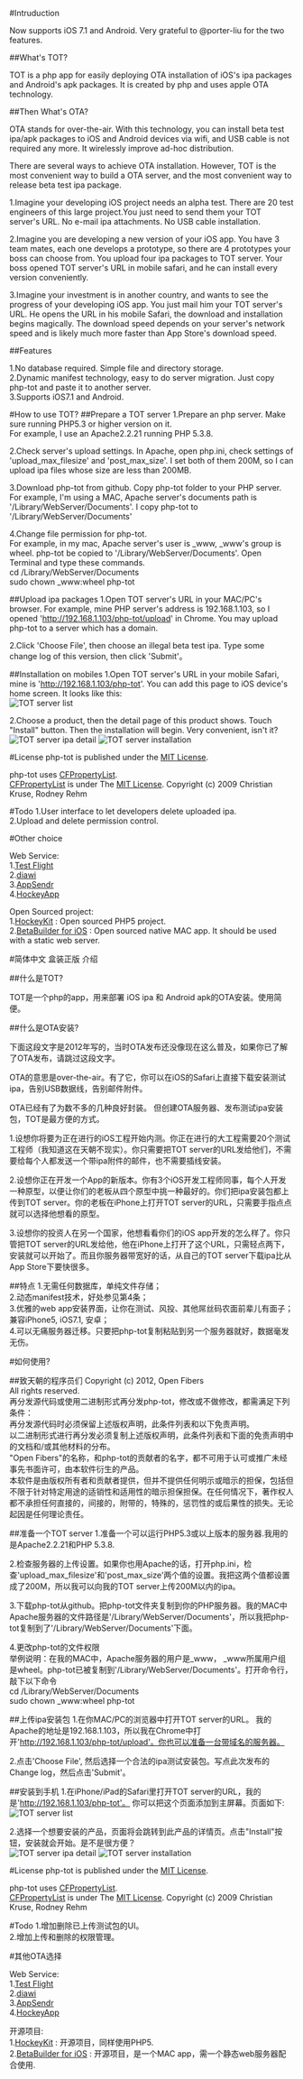 #Intruduction

Now supports iOS 7.1 and Android. Very grateful to @porter-liu for the two features.

##What's TOT?

TOT is a php app for easily deploying OTA installation of iOS's ipa packages and Android's apk packages.
It is created by php and uses apple OTA technology.

##Then What's OTA?

OTA stands for over-the-air. With this technology, you can install beta test ipa/apk packages to iOS and Android devices via wifi, and USB cable is not required any more. It wirelessly improve ad-hoc distribution.

There are several ways to achieve OTA installation. However, TOT is the most convenient way to build a OTA server, and the most convenient way to release beta test ipa package.   

1.Imagine your developing iOS project needs an alpha test. There are 20 test engineers of this large project.You just need to send them your TOT server's URL. No e-mail ipa attachments. No USB cable installation.
  
2.Imagine you are developing a new version of your iOS app. You have 3 team mates, each one develops a prototype, so there are 4 prototypes your boss can choose from. You upload four ipa packages to TOT server. Your boss opened TOT server's URL in mobile safari, and he can install every version conveniently.

3.Imagine your investment is in another country, and wants to see the progress of your developing iOS app. You just mail him your TOT server's URL. He opens the URL in his mobile Safari, the download and installation begins magically. The download speed depends on your server's network speed and is likely much more faster than App Store's download speed.
  
##Features

1.No database required. Simple file and directory storage.  
2.Dynamic manifest technology, easy to do server migration.
  Just copy php-tot and paste it to another server.  
3.Supports iOS7.1 and Android. 

#How to use TOT?
##Prepare a TOT server
1.Prepare an php server. Make sure running PHP5.3 or higher version on it.  
  For example, I use an Apache2.2.21 running PHP 5.3.8.  

2.Check server's upload settings. In Apache, open php.ini, check settings of 'upload_max_filesize' and 'post_max_size'. I set both of them 200M, so I can upload ipa files whose size are less than 200MB.  

3.Download php-tot from github. Copy php-tot folder to your PHP server. For example, I'm using a MAC, Apache server's documents path is '/Library/WebServer/Documents'. I copy php-tot to '/Library/WebServer/Documents'

4.Change file permission for php-tot.  
  For example, in my mac, Apache server's user is _www, _www's group is wheel. php-tot be copied to '/Library/WebServer/Documents'. Open Terminal and type these commands.  
    cd /Library/WebServer/Documents  
    sudo chown _www:wheel php-tot  

##Upload ipa packages
1.Open TOT server's URL in your MAC/PC's browser. For example, mine PHP server's address is 192.168.1.103, so I opened 'http://192.168.1.103/php-tot/upload' in Chrome. You may upload php-tot to a server which has a domain.  
  
2.Click 'Choose File', then choose an illegal beta test ipa. Type some change log of this version, then click 'Submit'。

##Installation on mobiles
1.Open TOT server's URL in your mobile Safari, mine is 'http://192.168.1.103/php-tot'. You can add this page to iOS device's home screen. It looks like this:  
![TOT server list](https://github.com/OpenFibers/php-tot/blob/master/ScreenShots/ScreenShot1.png?raw=true "Choose ipa from TOT server")

2.Choose a product, then the detail page of this product shows. Touch "Install" button. Then the installation will begin. Very convenient, isn't it?  
![TOT server ipa detail](https://github.com/OpenFibers/php-tot/blob/master/ScreenShots/ScreenShot2.png?raw=true "Ipa detail from TOT server")
![TOT server installation](https://github.com/OpenFibers/php-tot/blob/master/ScreenShots/ScreenShot3.png?raw=true "Install ipa from TOT server")

#License
php-tot is published under the [MIT License](http://www.opensource.org/licenses/mit-license.php).  
  
php-tot uses [CFPropertyList](https://github.com/rodneyrehm/CFPropertyList).  
[CFPropertyList](https://github.com/rodneyrehm/CFPropertyList) is under The [MIT License](http://www.opensource.org/licenses/mit-license.php). Copyright (c) 2009 Christian Kruse, Rodney Rehm

#Todo
1.User interface to let developers delete uploaded ipa.  
2.Upload and delete permission control.  
  
#Other choice

Web Service:  
1.[Test Flight](http://testflightapp.com)  
2.[diawi](http://www.diawi.com)  
3.[AppSendr](http://www.appsendr.com)  
4.[HockeyApp](http://www.hockeyapp.net)  
  
Open Sourced project:  
1.[HockeyKit](https://github.com/TheRealKerni/HockeyKit) : Open sourced PHP5 project.  
2.[BetaBuilder for iOS](http://www.hanchorllc.com/betabuilder-for-ios/) : Open sourced native MAC app. It should be used with a static web server.  

#简体中文 盒装正版 介绍

##什么是TOT?

TOT是一个php的app，用来部署 iOS ipa 和 Android apk的OTA安装。使用简便。

##什么是OTA安装?

下面这段文字是2012年写的，当时OTA发布还没像现在这么普及，如果你已了解了OTA发布，请跳过这段文字。

OTA的意思是over-the-air。有了它，你可以在iOS的Safari上直接下载安装测试ipa，告别USB数据线，告别邮件附件。

OTA已经有了为数不多的几种良好封装。 但创建OTA服务器、发布测试ipa安装包，TOT是最方便的方式。   

1.设想你将要为正在进行的iOS工程开始内测。你正在进行的大工程需要20个测试工程师（我知道这在天朝不现实）。你只需要把TOT server的URL发给他们，不需要给每个人都发送一个带ipa附件的邮件，也不需要插线安装。
  
2.设想你正在开发一个App的新版本。你有3个iOS开发工程师同事，每个人开发一种原型，以便让你们的老板从四个原型中挑一种最好的。你们把ipa安装包都上传到TOT server。你的老板在iPhone上打开TOT server的URL，只需要手指点点就可以选择他想看的原型。  

3.设想你的投资人在另一个国家，他想看看你们的iOS app开发的怎么样了。你只管把TOT server的URL发给他，他在iPhone上打开了这个URL，只需轻点两下，安装就可以开始了。而且你服务器带宽好的话，从自己的TOT server下载ipa比从App Store下要快很多。
  
##特点
1.无需任何数据库，单纯文件存储；  
2.动态manifest技术，好处参见第4条；  
3.优雅的web app安装界面，让你在测试、风投、其他屌丝码农面前辈儿有面子；兼容iPhone5, iOS7.1, 安卓；  
4.可以无痛服务器迁移。只要把php-tot复制粘贴到另一个服务器就好，数据毫发无伤。

#如何使用?

##致天朝的程序员们
Copyright (c) 2012, Open Fibers  
All rights reserved.  
再分发源代码或使用二进制形式再分发php-tot，修改或不做修改，都需满足下列条件：  
再分发源代码时必须保留上述版权声明，此条件列表和以下免责声明。  
以二进制形式进行再分发必须复制上述版权声明，此条件列表和下面的免责声明中的文档和/或其他材料的分布。  
"Open Fibers"的名称，和php-tot的贡献者的名字，都不可用于认可或推广未经事先书面许可，由本软件衍生的产品。  
本软件是由版权所有者和贡献者提供，但并不提供任何明示或暗示的担保，包括但不限于针对特定用途的适销性和适用性的暗示担保担保。在任何情况下，著作权人都不承担任何直接的，间接的，附带的，特殊的，惩罚性的或后果性的损失。无论起因是任何理论责任。

##准备一个TOT server
1.准备一个可以运行PHP5.3或以上版本的服务器.我用的是Apache2.2.21和PHP 5.3.8.  

2.检查服务器的上传设置。如果你也用Apache的话，打开php.ini，检查'upload_max_filesize'和'post_max_size'两个值的设置。我把这两个值都设置成了200M，所以我可以向我的TOT server上传200M以内的ipa。  

3.下载php-tot从github。把php-tot文件夹复制到你的PHP服务器。我的MAC中Apache服务器的文件路径是'/Library/WebServer/Documents'，所以我把php-tot复制到了'/Library/WebServer/Documents'下面。  
  
4.更改php-tot的文件权限  
  举例说明：在我的MAC中，Apache服务器的用户是_www， _www所属用户组是wheel。php-tot已被复制到'/Library/WebServer/Documents'。打开命令行，敲下以下命令  
    cd /Library/WebServer/Documents  
    sudo chown _www:wheel php-tot  

##上传ipa安装包
1.在你MAC/PC的浏览器中打开TOT server的URL。 我的Apache的地址是192.168.1.103，所以我在Chrome中打开'http://192.168.1.103/php-tot/upload'。你也可以准备一台带域名的服务器。  
  
2.点击'Choose File', 然后选择一个合法的ipa测试安装包。写点此次发布的Change log，然后点击'Submit'。

##安装到手机
1.在iPhone/iPad的Safari里打开TOT server的URL，我的是'http://192.168.1.103/php-tot'。 你可以把这个页面添加到主屏幕。页面如下:  
![TOT server list](https://github.com/OpenFibers/php-tot/blob/master/ScreenShots/ScreenShot1.png?raw=true "Choose ipa from TOT server")

2.选择一个想要安装的产品，页面将会跳转到此产品的详情页。点击"Install"按钮，安装就会开始。是不是很方便？  
![TOT server ipa detail](https://github.com/OpenFibers/php-tot/blob/master/ScreenShots/ScreenShot2.png?raw=true "Ipa detail from TOT server")
![TOT server installation](https://github.com/OpenFibers/php-tot/blob/master/ScreenShots/ScreenShot3.png?raw=true "Install ipa from TOT server")

#License
php-tot is published under the [MIT License](http://www.opensource.org/licenses/mit-license.php).  
  
php-tot uses [CFPropertyList](https://github.com/rodneyrehm/CFPropertyList).  
[CFPropertyList](https://github.com/rodneyrehm/CFPropertyList) is under The [MIT License](http://www.opensource.org/licenses/mit-license.php). Copyright (c) 2009 Christian Kruse, Rodney Rehm

#Todo
1.增加删除已上传测试包的UI。  
2.增加上传和删除的权限管理。  
  
#其他OTA选择

Web Service:  
1.[Test Flight](http://testflightapp.com)  
2.[diawi](http://www.diawi.com)  
3.[AppSendr](http://www.appsendr.com)  
4.[HockeyApp](http://www.hockeyapp.net)  
  
开源项目:  
1.[HockeyKit](https://github.com/TheRealKerni/HockeyKit) : 开源项目，同样使用PHP5.  
2.[BetaBuilder for iOS](http://www.hanchorllc.com/betabuilder-for-ios/) : 开源项目，是一个MAC app，需一个静态web服务器配合使用.  

